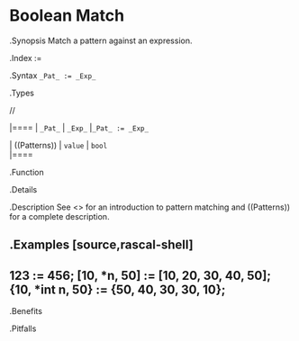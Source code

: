 # Boolean Match

.Synopsis
Match a pattern against an expression.

.Index
:=

.Syntax
`_Pat_ := _Exp_`

.Types

//

|====
| `_Pat_`      | `_Exp_` |`_Pat_ := _Exp_`

| ((Patterns)) | `value` | `bool`        
|====

.Function

.Details

.Description
See <<Pattern Matching>> for an introduction to pattern matching and ((Patterns)) for a complete description.

.Examples
[source,rascal-shell]
----
123 := 456;
[10, *n, 50] := [10, 20, 30, 40, 50];
{10, *int n, 50} := {50, 40, 30, 30, 10};
----
.Benefits

.Pitfalls

